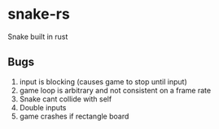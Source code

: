 # snake-rs

Snake built in rust

## Bugs

1. input is blocking (causes game to stop until input)
2. game loop is arbitrary and not consistent on a frame rate
3. Snake cant collide with self
4. Double inputs
5. game crashes if rectangle board
